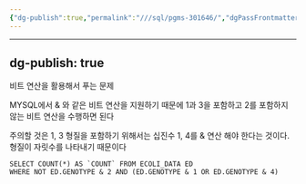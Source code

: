 ```yaml
---
{"dg-publish":true,"permalink":"///sql/pgms-301646/","dgPassFrontmatter":true}
---
```



---
dg-publish: true
---
비트 연산을 활용해서 푸는 문제
   
   MYSQL에서 & 와 같은 비트 연산을 지원하기 때문에 1과 3을 포함하고 2를 포함하지 않는 비트 연산을 수행하면 된다
   
   주의할 것은 1, 3 형질을 포함하기 위해서는 십진수 1, 4를 & 연산 해야 한다는 것이다. 형질이 자릿수를 나타내기 때문이다

```mysql
SELECT COUNT(*) AS `COUNT` FROM ECOLI_DATA ED
WHERE NOT ED.GENOTYPE & 2 AND (ED.GENOTYPE & 1 OR ED.GENOTYPE & 4)
```